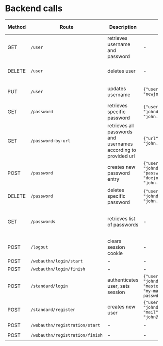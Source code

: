 # Backend calls
| Method | Route | Description | Body | Requires Cookie | Return | Additional Information
|---|---|---|---|---|---|---|
| GET | `/user` | retrieves username and password | - | ✔️ | `{"username": "johndoe", "masterpassword": "my-master-passwd"}` |
| DELETE | `/user` | deletes user | - | - | ✔️ | `{"Status": "REMOVED", "Error": ""}`| [remove passwords before user](https://github.com/keycloud/keycloud/issues/25) |
| PUT | `/user` |  updates username | `{"username": "newjohndoe"}` | ✔️ | - | [user updating not working](https://github.com/keycloud/keycloud/issues/26) |
| GET | `/password` | retrieves specific password | `{"username": "johndoe", "url": "john.doe"}` | ✔️ | - | [GET password not working](https://github.com/keycloud/keycloud/issues/28) |
| GET | `/password-by-url` | retrieves all passwords and usernames according to provided url | `{"url": "john.doe"}` | ✔️ | `[{password": "doejohn", "id": "3", "url": "john.doe", "username": "johndoe"}, ...]` | - |
| POST | `/password` | creates new password entry | `{"username": "johndoe", "password": "doejohn", "url": "john.doe"}` | ✔️ | `{"Status": "CREATED", "Error": ""}` | - |
| DELETE | `/password` | deletes specific password | `{"username": "johndoe", "url": "john.doe"}` | ✔️ | `{"Status": "REMOVED", "Error": ""}` | - |
| GET | `/passwords` | retrieves list of passwords | - | ✔️ | `[{password": "doejohn", "id": "3", "url": "john.doe", "username": "johndoe"}, ...]` | - |
| POST | `/logout` | clears session cookie | - | ✔️ | - | - |
| POST | `/webauthn/login/start` | - | - | ❌ | - | - |
| POST | `/webauthn/login/finish` | - | - | ❌ | - | - |
| POST | `/standard/login` | authenticates user, sets session | `{"username": "johndoe", "masterpassword": "my-master-passwd"}` | ❌ | cookie: `keycloud-main` | - |
| POST | `/standard/register` | creates new user | `{"username": "johndoe", "mail": "john@doe.com"}` | ❌ | generated masterpassword | - |
| POST | `/webauthn/registration/start` | - | - | ✔️ | - | - |
| POST | `/webauthn/registration/finish` | - | - | ✔️ | - | - |

